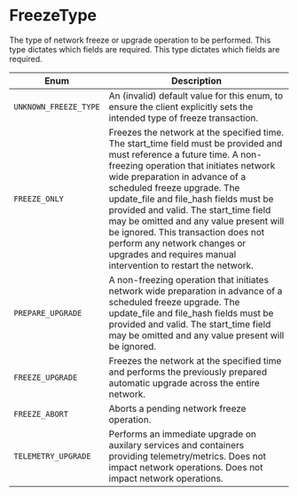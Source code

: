 # FreezeType

The type of network freeze or upgrade operation to be performed. This type dictates which fields are required. This type dictates which fields are required.

| Enum                  | Description                                                                                                                                                                                                                                                                                                                                                                                                                                                                                                      |
| --------------------- | ---------------------------------------------------------------------------------------------------------------------------------------------------------------------------------------------------------------------------------------------------------------------------------------------------------------------------------------------------------------------------------------------------------------------------------------------------------------------------------------------------------------- |
| `UNKNOWN_FREEZE_TYPE` | An (invalid) default value for this enum, to ensure the client explicitly sets the intended type of freeze transaction.                                                                                                                                                                                                                                                                                                                                                                                          |
| `FREEZE_ONLY`         | Freezes the network at the specified time. The start\_time field must be provided and must reference a future time. A non-freezing operation that initiates network wide preparation in advance of a scheduled freeze upgrade. The update\_file and file\_hash fields must be provided and valid. The start\_time field may be omitted and any value present will be ignored. This transaction does not perform any network changes or upgrades and requires manual intervention to restart the network. |
| `PREPARE_UPGRADE`     | A non-freezing operation that initiates network wide preparation in advance of a scheduled freeze upgrade. The update\_file and file\_hash fields must be provided and valid. The start\_time field may be omitted and any value present will be ignored.                                                                                                                                                                                                                                                  |
| `FREEZE_UPGRADE`      | Freezes the network at the specified time and performs the previously prepared automatic upgrade across the entire network.                                                                                                                                                                                                                                                                                                                                                                                      |
| `FREEZE_ABORT`        | Aborts a pending network freeze operation.                                                                                                                                                                                                                                                                                                                                                                                                                                                                       |
| `TELEMETRY_UPGRADE`   | Performs an immediate upgrade on auxilary services and containers providing telemetry/metrics. Does not impact network operations. Does not impact network operations.                                                                                                                                                                                                                                                                                                                                           |
